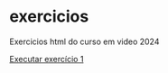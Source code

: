 # exercicios
 Exercicios html do curso em video 2024

<a href="https://helderasao.github.io/exercicios/ex001/index.html">Executar exercício 1 </a>
